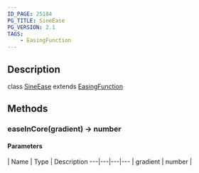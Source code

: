```yaml
---
ID_PAGE: 25184
PG_TITLE: SineEase
PG_VERSION: 2.1
TAGS:
    - EasingFunction
---
```

## Description

class [SineEase](/classes/3.0/SineEase) extends [EasingFunction](/classes/3.0/EasingFunction)



## Methods

### easeInCore(gradient) &rarr; number



#### Parameters
 | Name | Type | Description
---|---|---|---
 | gradient | number |      

